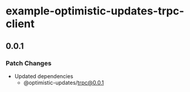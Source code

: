 # example-optimistic-updates-trpc-client

## 0.0.1

### Patch Changes

- Updated dependencies
  - @optimistic-updates/trpc@0.0.1

